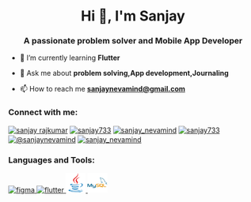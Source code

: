 <h1 align="center">Hi 👋, I'm Sanjay</h1>
<h3 align="center">A passionate problem solver and Mobile App Developer</h3>

- 🌱 I’m currently learning **Flutter**

- 💬 Ask me about **problem solving,App development,Journaling**

- 📫 How to reach me **sanjaynevamind@gmail.com**


<h3 align="left">Connect with me:</h3>
<p align="left">
<a href="https://linkedin.com/in/sanjay rajkumar" target="blank"><img align="center" src="https://raw.githubusercontent.com/rahuldkjain/github-profile-readme-generator/master/src/images/icons/Social/linked-in-alt.svg" alt="sanjay rajkumar" height="30" width="40" /></a>
<a href="https://stackoverflow.com/users/sanjay733" target="blank"><img align="center" src="https://raw.githubusercontent.com/rahuldkjain/github-profile-readme-generator/master/src/images/icons/Social/stack-overflow.svg" alt="sanjay733" height="30" width="40" /></a>
<a href="https://instagram.com/sanjay_nevamind" target="blank"><img align="center" src="https://raw.githubusercontent.com/rahuldkjain/github-profile-readme-generator/master/src/images/icons/Social/instagram.svg" alt="sanjay_nevamind" height="30" width="40" /></a>
<a href="https://www.leetcode.com/sanjay733" target="blank"><img align="center" src="https://raw.githubusercontent.com/rahuldkjain/github-profile-readme-generator/master/src/images/icons/Social/leet-code.svg" alt="sanjay733" height="30" width="40" /></a>
<a href="https://www.hackerearth.com/@sanjaynevamind" target="blank"><img align="center" src="https://raw.githubusercontent.com/rahuldkjain/github-profile-readme-generator/master/src/images/icons/Social/hackerearth.svg" alt="@sanjaynevamind" height="30" width="40" /></a>
<a href="https://auth.geeksforgeeks.org/user/sanjay_nevamind" target="blank"><img align="center" src="https://raw.githubusercontent.com/rahuldkjain/github-profile-readme-generator/master/src/images/icons/Social/geeks-for-geeks.svg" alt="sanjay_nevamind" height="30" width="40" /></a>
</p>

<h3 align="left">Languages and Tools:</h3>
<p align="left"> <a href="https://www.figma.com/" target="_blank" rel="noreferrer"> <img src="https://www.vectorlogo.zone/logos/figma/figma-icon.svg" alt="figma" width="40" height="40"/> </a> <a href="https://flutter.dev" target="_blank" rel="noreferrer"> <img src="https://www.vectorlogo.zone/logos/flutterio/flutterio-icon.svg" alt="flutter" width="40" height="40"/> </a> <a href="https://www.java.com" target="_blank" rel="noreferrer"> <img src="https://raw.githubusercontent.com/devicons/devicon/master/icons/java/java-original.svg" alt="java" width="40" height="40"/> </a> <a href="https://www.mysql.com/" target="_blank" rel="noreferrer"> <img src="https://raw.githubusercontent.com/devicons/devicon/master/icons/mysql/mysql-original-wordmark.svg" alt="mysql" width="40" height="40"/> </a> </p>
